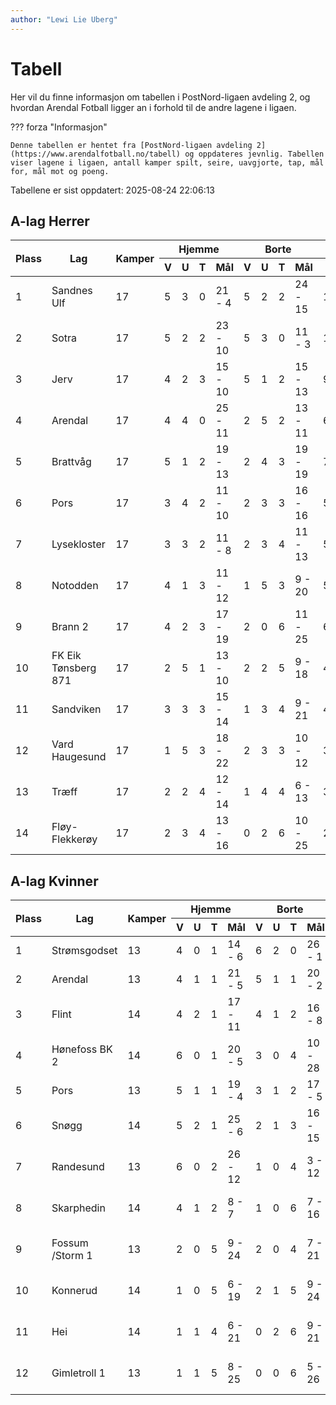 ```yaml
---
author: "Lewi Lie Uberg"
---
```


# Tabell

Her vil du finne informasjon om tabellen i PostNord-ligaen avdeling 2, og hvordan Arendal Fotball ligger an i forhold til de andre lagene i ligaen.

??? forza "Informasjon"

    Denne tabellen er hentet fra [PostNord-ligaen avdeling 2](https://www.arendalfotball.no/tabell) og oppdateres jevnlig. Tabellen viser lagene i ligaen, antall kamper spilt, seire, uavgjorte, tap, mål for, mål mot og poeng.

Tabellene er sist oppdatert: 2025-08-24 22:06:13

## A-lag Herrer

<table>
  <thead>
    <tr class="row-highlight">
      <th rowspan="2">Plass</th>
      <th rowspan="2">Lag</th>
      <th rowspan="2">Kamper</th>
      <th colspan="4">Hjemme</th>
      <th colspan="4">Borte</th>
      <th colspan="5">Total</th>
      <th rowspan="2">Poeng</th>
    </tr>
    <tr class="row-highlight">
      <th>V</th>
      <th>U</th>
      <th>T</th>
      <th>Mål</th>
      <th>V</th>
      <th>U</th>
      <th>T</th>
      <th>Mål</th>
      <th>V</th>
      <th>U</th>
      <th>T</th>
      <th>Mål</th>
      <th>Diff</th>
    </tr>
  </thead>
  <tbody>
    <tr>
      <td>1</td>
      <td>Sandnes Ulf</td>
      <td>17</td>
      <td>5</td>
      <td>3</td>
      <td>0</td>
      <td>21 - 4</td>
      <td>5</td>
      <td>2</td>
      <td>2</td>
      <td>24 - 15</td>
      <td>10</td>
      <td>5</td>
      <td>2</td>
      <td>45 - 19</td>
      <td>26</td>
      <td>35</td>
    </tr>
    <tr>
      <td>2</td>
      <td>Sotra</td>
      <td>17</td>
      <td>5</td>
      <td>2</td>
      <td>2</td>
      <td>23 - 10</td>
      <td>5</td>
      <td>3</td>
      <td>0</td>
      <td>11 - 3</td>
      <td>10</td>
      <td>5</td>
      <td>2</td>
      <td>34 - 13</td>
      <td>21</td>
      <td>35</td>
    </tr>
    <tr>
      <td>3</td>
      <td>Jerv</td>
      <td>17</td>
      <td>4</td>
      <td>2</td>
      <td>3</td>
      <td>15 - 10</td>
      <td>5</td>
      <td>1</td>
      <td>2</td>
      <td>15 - 13</td>
      <td>9</td>
      <td>3</td>
      <td>5</td>
      <td>30 - 23</td>
      <td>7</td>
      <td>30</td>
    </tr>
    <tr class="row-highlight">
      <td>4</td>
      <td>Arendal</td>
      <td>17</td>
      <td>4</td>
      <td>4</td>
      <td>0</td>
      <td>25 - 11</td>
      <td>2</td>
      <td>5</td>
      <td>2</td>
      <td>13 - 11</td>
      <td>6</td>
      <td>9</td>
      <td>2</td>
      <td>38 - 22</td>
      <td>16</td>
      <td>27</td>
    </tr>
    <tr>
      <td>5</td>
      <td>Brattvåg</td>
      <td>17</td>
      <td>5</td>
      <td>1</td>
      <td>2</td>
      <td>19 - 13</td>
      <td>2</td>
      <td>4</td>
      <td>3</td>
      <td>19 - 19</td>
      <td>7</td>
      <td>5</td>
      <td>5</td>
      <td>38 - 32</td>
      <td>6</td>
      <td>26</td>
    </tr>
    <tr>
      <td>6</td>
      <td>Pors</td>
      <td>17</td>
      <td>3</td>
      <td>4</td>
      <td>2</td>
      <td>11 - 10</td>
      <td>2</td>
      <td>3</td>
      <td>3</td>
      <td>16 - 16</td>
      <td>5</td>
      <td>7</td>
      <td>5</td>
      <td>27 - 26</td>
      <td>1</td>
      <td>22</td>
    </tr>
    <tr>
      <td>7</td>
      <td>Lysekloster</td>
      <td>17</td>
      <td>3</td>
      <td>3</td>
      <td>2</td>
      <td>11 - 8</td>
      <td>2</td>
      <td>3</td>
      <td>4</td>
      <td>11 - 13</td>
      <td>5</td>
      <td>6</td>
      <td>6</td>
      <td>22 - 21</td>
      <td>1</td>
      <td>21</td>
    </tr>
    <tr>
      <td>8</td>
      <td>Notodden</td>
      <td>17</td>
      <td>4</td>
      <td>1</td>
      <td>3</td>
      <td>11 - 12</td>
      <td>1</td>
      <td>5</td>
      <td>3</td>
      <td>9 - 20</td>
      <td>5</td>
      <td>6</td>
      <td>6</td>
      <td>20 - 32</td>
      <td>-12</td>
      <td>21</td>
    </tr>
    <tr>
      <td>9</td>
      <td>Brann  2</td>
      <td>17</td>
      <td>4</td>
      <td>2</td>
      <td>3</td>
      <td>17 - 19</td>
      <td>2</td>
      <td>0</td>
      <td>6</td>
      <td>11 - 25</td>
      <td>6</td>
      <td>2</td>
      <td>9</td>
      <td>28 - 44</td>
      <td>-16</td>
      <td>20</td>
    </tr>
    <tr>
      <td>10</td>
      <td>FK Eik Tønsberg 871</td>
      <td>17</td>
      <td>2</td>
      <td>5</td>
      <td>1</td>
      <td>13 - 10</td>
      <td>2</td>
      <td>2</td>
      <td>5</td>
      <td>9 - 18</td>
      <td>4</td>
      <td>7</td>
      <td>6</td>
      <td>22 - 28</td>
      <td>-6</td>
      <td>19</td>
    </tr>
    <tr>
      <td>11</td>
      <td>Sandviken</td>
      <td>17</td>
      <td>3</td>
      <td>3</td>
      <td>3</td>
      <td>15 - 14</td>
      <td>1</td>
      <td>3</td>
      <td>4</td>
      <td>9 - 21</td>
      <td>4</td>
      <td>6</td>
      <td>7</td>
      <td>24 - 35</td>
      <td>-11</td>
      <td>18</td>
    </tr>
    <tr>
      <td>12</td>
      <td>Vard Haugesund</td>
      <td>17</td>
      <td>1</td>
      <td>5</td>
      <td>3</td>
      <td>18 - 22</td>
      <td>2</td>
      <td>3</td>
      <td>3</td>
      <td>10 - 12</td>
      <td>3</td>
      <td>8</td>
      <td>6</td>
      <td>28 - 34</td>
      <td>-6</td>
      <td>17</td>
    </tr>
    <tr>
      <td>13</td>
      <td>Træff</td>
      <td>17</td>
      <td>2</td>
      <td>2</td>
      <td>4</td>
      <td>12 - 14</td>
      <td>1</td>
      <td>4</td>
      <td>4</td>
      <td>6 - 13</td>
      <td>3</td>
      <td>6</td>
      <td>8</td>
      <td>18 - 27</td>
      <td>-9</td>
      <td>15</td>
    </tr>
    <tr>
      <td>14</td>
      <td>Fløy-Flekkerøy</td>
      <td>17</td>
      <td>2</td>
      <td>3</td>
      <td>4</td>
      <td>13 - 16</td>
      <td>0</td>
      <td>2</td>
      <td>6</td>
      <td>10 - 25</td>
      <td>2</td>
      <td>5</td>
      <td>10</td>
      <td>23 - 41</td>
      <td>-18</td>
      <td>11</td>
    </tr>
  </tbody>
</table>

## A-lag Kvinner

<table>
  <thead>
    <tr class="row-highlight">
      <th rowspan="2">Plass</th>
      <th rowspan="2">Lag</th>
      <th rowspan="2">Kamper</th>
      <th colspan="4">Hjemme</th>
      <th colspan="4">Borte</th>
      <th colspan="5">Total</th>
      <th rowspan="2">Poeng</th>
    </tr>
    <tr class="row-highlight">
      <th>V</th>
      <th>U</th>
      <th>T</th>
      <th>Mål</th>
      <th>V</th>
      <th>U</th>
      <th>T</th>
      <th>Mål</th>
      <th>V</th>
      <th>U</th>
      <th>T</th>
      <th>Mål</th>
      <th>Diff</th>
    </tr>
  </thead>
  <tbody>
    <tr>
      <td>1</td>
      <td>Strømsgodset</td>
      <td>13</td>
      <td>4</td>
      <td>0</td>
      <td>1</td>
      <td>14 - 6</td>
      <td>6</td>
      <td>2</td>
      <td>0</td>
      <td>26 - 1</td>
      <td>10</td>
      <td>2</td>
      <td>1</td>
      <td>40 - 7</td>
      <td>33</td>
      <td>32</td>
    </tr>
    <tr class="row-highlight">
      <td>2</td>
      <td>Arendal</td>
      <td>13</td>
      <td>4</td>
      <td>1</td>
      <td>1</td>
      <td>21 - 5</td>
      <td>5</td>
      <td>1</td>
      <td>1</td>
      <td>20 - 2</td>
      <td>9</td>
      <td>2</td>
      <td>2</td>
      <td>41 - 7</td>
      <td>34</td>
      <td>29</td>
    </tr>
    <tr>
      <td>3</td>
      <td>Flint</td>
      <td>14</td>
      <td>4</td>
      <td>2</td>
      <td>1</td>
      <td>17 - 11</td>
      <td>4</td>
      <td>1</td>
      <td>2</td>
      <td>16 - 8</td>
      <td>8</td>
      <td>3</td>
      <td>3</td>
      <td>33 - 19</td>
      <td>14</td>
      <td>27</td>
    </tr>
    <tr>
      <td>4</td>
      <td>Hønefoss BK 2</td>
      <td>14</td>
      <td>6</td>
      <td>0</td>
      <td>1</td>
      <td>20 - 5</td>
      <td>3</td>
      <td>0</td>
      <td>4</td>
      <td>10 - 28</td>
      <td>9</td>
      <td>0</td>
      <td>5</td>
      <td>30 - 33</td>
      <td>-3</td>
      <td>27</td>
    </tr>
    <tr>
      <td>5</td>
      <td>Pors</td>
      <td>13</td>
      <td>5</td>
      <td>1</td>
      <td>1</td>
      <td>19 - 4</td>
      <td>3</td>
      <td>1</td>
      <td>2</td>
      <td>17 - 5</td>
      <td>8</td>
      <td>2</td>
      <td>3</td>
      <td>36 - 9</td>
      <td>27</td>
      <td>26</td>
    </tr>
    <tr>
      <td>6</td>
      <td>Snøgg</td>
      <td>14</td>
      <td>5</td>
      <td>2</td>
      <td>1</td>
      <td>25 - 6</td>
      <td>2</td>
      <td>1</td>
      <td>3</td>
      <td>16 - 15</td>
      <td>7</td>
      <td>3</td>
      <td>4</td>
      <td>41 - 21</td>
      <td>20</td>
      <td>24</td>
    </tr>
    <tr>
      <td>7</td>
      <td>Randesund</td>
      <td>13</td>
      <td>6</td>
      <td>0</td>
      <td>2</td>
      <td>26 - 12</td>
      <td>1</td>
      <td>0</td>
      <td>4</td>
      <td>3 - 12</td>
      <td>7</td>
      <td>0</td>
      <td>6</td>
      <td>29 - 24</td>
      <td>5</td>
      <td>21</td>
    </tr>
    <tr>
      <td>8</td>
      <td>Skarphedin</td>
      <td>14</td>
      <td>4</td>
      <td>1</td>
      <td>2</td>
      <td>8 - 7</td>
      <td>1</td>
      <td>0</td>
      <td>6</td>
      <td>7 - 16</td>
      <td>5</td>
      <td>1</td>
      <td>8</td>
      <td>15 - 23</td>
      <td>-8</td>
      <td>16</td>
    </tr>
    <tr>
      <td>9</td>
      <td>Fossum /Storm 1</td>
      <td>13</td>
      <td>2</td>
      <td>0</td>
      <td>5</td>
      <td>9 - 24</td>
      <td>2</td>
      <td>0</td>
      <td>4</td>
      <td>7 - 21</td>
      <td>4</td>
      <td>0</td>
      <td>9</td>
      <td>16 - 45</td>
      <td>-29</td>
      <td>12</td>
    </tr>
    <tr>
      <td>10</td>
      <td>Konnerud</td>
      <td>14</td>
      <td>1</td>
      <td>0</td>
      <td>5</td>
      <td>6 - 19</td>
      <td>2</td>
      <td>1</td>
      <td>5</td>
      <td>9 - 24</td>
      <td>3</td>
      <td>1</td>
      <td>10</td>
      <td>15 - 43</td>
      <td>-28</td>
      <td>10</td>
    </tr>
    <tr>
      <td>11</td>
      <td>Hei</td>
      <td>14</td>
      <td>1</td>
      <td>1</td>
      <td>4</td>
      <td>6 - 21</td>
      <td>0</td>
      <td>2</td>
      <td>6</td>
      <td>9 - 21</td>
      <td>1</td>
      <td>3</td>
      <td>10</td>
      <td>15 - 42</td>
      <td>-27</td>
      <td>6</td>
    </tr>
    <tr>
      <td>12</td>
      <td>Gimletroll 1</td>
      <td>13</td>
      <td>1</td>
      <td>1</td>
      <td>5</td>
      <td>8 - 25</td>
      <td>0</td>
      <td>0</td>
      <td>6</td>
      <td>5 - 26</td>
      <td>1</td>
      <td>1</td>
      <td>11</td>
      <td>13 - 51</td>
      <td>-38</td>
      <td>4</td>
    </tr>
  </tbody>
</table>
